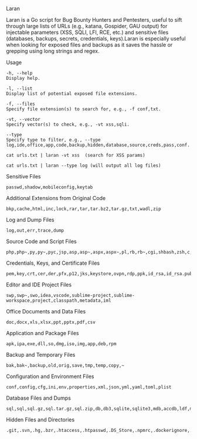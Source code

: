 
Laran

Laran is a Go script for Bug Bounty Hunters and Pentesters, useful to sift through large lists of URLs (e.g., katana, Gospider, GAU output) for injectable parameters (XSS, SQLI, LFI, RCE, etc.) and sensitive files (databases, backups, secrets, credentials, keys).Laran is especially useful when looking for exposed files and backups as it saves the hassle or grepping using long strings and regex.

Usage

    -h, --help
    Display help.

    -l, --list
    Display list of potential exposed file extensions.

    -f, --files
    Specify file extension(s) to search for, e.g., -f conf,txt.

    -vt, --vector
    Specify vector(s) to check, e.g., -vt xss,sqli.

    --type
    Specify type to filter, e.g., --type log,ide,office,app,code,backup,hidden,database,source,creds,pass,conf.
    
    cat urls.txt | laran -vt xss  (search for XSS params)

    cat urls.txt | laran --type log (will output all log files)

    

Sensitive Files

    passwd,shadow,mobileconfig,keytab

Additional Extensions from Original Code

    bkp,cache,html,inc,lock,rar,tar,tar.bz2,tar.gz,txt,wadl,zip

Log and Dump Files

    log,out,err,trace,dump

Source Code and Script Files

    php,php~,py,py~,pyc,jsp,asp,asp~,aspx,aspx~,pl,rb,rb~,cgi,shbash,zsh,c,cpp,cs,java,class,jar,war,js,ts,go,swift,kt,scala,vb

Credentials, Keys, and Certificate Files

    pem,key,crt,cer,der,pfx,p12,jks,keystore,ovpn,rdp,ppk,id_rsa,id_rsa.pub,ssh,gpg,pgp,kdb,kdbx,keychain,sso,secrets

Editor and IDE Project Files

    swp,swp~,swo,idea,vscode,sublime-project,sublime-workspace,project,classpath,metadata,iml

Office Documents and Data Files

    doc,docx,xls,xlsx,ppt,pptx,pdf,csv

Application and Package Files

    apk,ipa,exe,dll,so,dmg,iso,img,app,deb,rpm

Backup and Temporary Files

    bak,bak~,backup,old,orig,save,tmp,temp,copy,~

Configuration and Environment Files

    conf,config,cfg,ini,env,properties,xml,json,yml,yaml,toml,plist

Database Files and Dumps

    sql,sql,sql.gz,sql.tar.gz,sql.zip,db,db3,sqlite,sqlite3,mdb,accdb,ldf,mdf

Hidden Files and Directories

    .git,.svn,.hg,.bzr,.htaccess,.htpasswd,.DS_Store,.npmrc,.dockerignore,.dockercfg,.dockerconfigjson,.netrc,.bash_history,.zsh_history,.history

